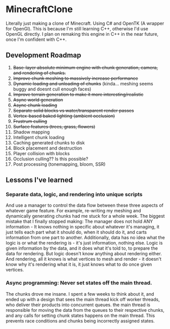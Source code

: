 # MinecraftClone
Literally just making a clone of Minecraft. Using C# and OpenTK (A wrapper for OpenGl). This is because I'm still learning C++, otherwise I'd use OpenGL directly. I plan on remaking this engine in C++ in the near future, once I'm confident with C++. 
## Development Roadmap
1. ~~Base-layer absolute minimum engine with chunk generation, camera, and rendering of chunks.~~
2. ~~Improve chunk meshing to massively increase performance~~
3. ~~Dynamic loading and unloading of chunks~~ (kinda... meshing seems buggy and doesnt cull enough faces)
4. ~~Improve terrain generation to make it more interesting/realistic~~
5. ~~Async world generation~~
6. ~~Async chunk loading~~
7. ~~Separate solid blocks vs water/transparent render passes~~
8. ~~Vertex-based baked lighting (ambient occlusion)~~
9. ~~Frustrum culling~~
10. ~~Surface features (trees, grass, flowers)~~
16. Shadow mapping
13. Intelligent chunk loading
14. Caching generated chunks to disk
11. Block placement and destruction
12. Player collision with blocks
15. Occlusion culling?? Is this possible?
17. Post processing (tonemapping, bloom, SSR)

## Lessons I've learned
### Separate data, logic, and rendering into unique scripts
And use a manager to control the data flow between these three aspects of whatever game feature. For example, re-writing my meshing and dynamically generating chunks had me stuck for a whole week. The biggest mistake that I finally stopped making: The manager does not hold ANY information - It knows nothing in specific about whatever it's managing, it just tells each part what it should do, when it should do it, and carts information from one part to another. Additionally, data has no idea what the logic is or what the rendering is - it's just information, nothing else. Logic is given information by the data, and it does what it's told to, to prepare the data for rendering. But logic doesn't know anything about rendering either. And rendering, all it knows is what vertices to mesh and render - it doesn't know why it's rendering what it is, it just knows what to do once given vertices.
### Async programming: Never set states off the main thread.
The chunks drove me insane. I spent a few weeks to think about it, and ended up with a design that sees the main thread kick off worker threads, who deliver their products into concurrent queues. the main thread is responsible for moving the data from the queues to their respective chunks, and any calls for setting chunk states happens on the main thread. This prevents race conditions and chunks being incorrectly assigned states. 
